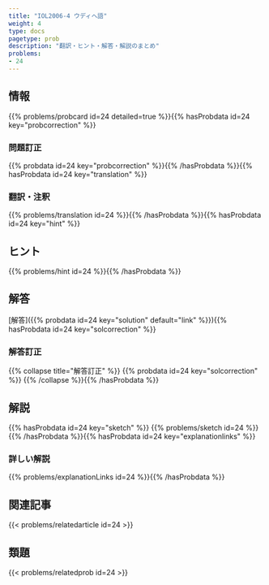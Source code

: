 ```yaml
---
title: "IOL2006-4 ウディヘ語"
weight: 4
type: docs
pagetype: prob
description: "翻訳・ヒント・解答・解説のまとめ"
problems: 
- 24
---
```


## 情報

{{% problems/probcard id=24 detailed=true %}}{{% hasProbdata id=24 key="probcorrection" %}}

### 問題訂正

{{% probdata id=24 key="probcorrection" %}}{{% /hasProbdata %}}{{% hasProbdata id=24 key="translation" %}}

### 翻訳・注釈

{{% problems/translation id=24 %}}{{% /hasProbdata %}}{{% hasProbdata id=24 key="hint" %}}

## ヒント

{{% problems/hint id=24 %}}{{% /hasProbdata %}}

## 解答

[解答]({{% probdata id=24 key="solution" default="link" %}}){{% hasProbdata id=24 key="solcorrection" %}}

### 解答訂正

{{% collapse title="解答訂正" %}}
{{% probdata id=24 key="solcorrection" %}}
{{% /collapse %}}{{% /hasProbdata %}}

## 解説

{{% hasProbdata id=24 key="sketch" %}}
{{% problems/sketch id=24 %}}
{{% /hasProbdata %}}{{% hasProbdata id=24 key="explanationlinks" %}}

### 詳しい解説

{{% problems/explanationLinks id=24 %}}{{% /hasProbdata %}}

## 関連記事

{{< problems/relatedarticle id=24 >}}

## 類題

{{< problems/relatedprob id=24 >}}
